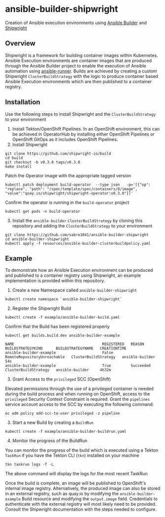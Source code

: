 # ansible-builder-shipwright

Creation of Ansible execution environments using [Ansible Builder](https://github.com/ansible/ansible-builder) and [Shipwright](https://github.com/ansible/ansible-builder)

## Overview

Shipwright is a framework for building container images within Kubernetes. Ansible Execution environments are container images that are produced through the Ansible Builder project to enable the execution of Ansible automation using [ansible-runner](https://github.com/ansible/ansible-runner). Builds are achieved by creating a custom Shipwright `ClusterBuildStrategy` with the logic to produce container based Ansible Execution environments which are then published to a container registry. 

## Installation

Use the following steps to install Shipwright and the `ClusterBuildStrategy` to your environment

1. Install Tekton/OpenShift Pipelines. In an OpenShift environment, this can be achieved in OperatorHub by installing either OpenShift Pipelines or OpenShift GitOps as it includes OpenShift Pipelines.
2. Install Shipwright

```
git clone https://github.com/shipwright-io/build
cd build
git checkout -b v0.3.0 tags/v0.3.0
make install
```

Patch the Operator image with the appropriate tagged version

```
kubectl patch deployment build-operator  --type json   -p='[{"op": "replace", "path": "/spec/template/spec/containers/0/image", "value":"quay.io/shipwright/shipwright-operator:v0.3.0"}]'
```

Confirm the operator is running in the `build-operator` project

```
kubectl get pods -n build-operator
```

3. Install the `ansible-builder` `ClusterBuildStrategy` by cloning this repository and adding the `ClusterBuildStrategy` to your environment

```
git clone https://github.com/sabre1041/ansible-builder-shipwright
cd ansible-builder-shipwright
kubectl apply -f resources/ansible-builder-clusterbuildpolicy.yaml
```

## Example

To demonstrate how an Ansible Execution environment can be produced and published to a container registry using Shipwright, an example implementation is provided within this repository.

1. Create a new Namespace called `ansible-builder-shipwright`

```
kubectl create namespace `ansible-builder-shipwright`
```

2. Register the Shipwright Build

```
kubectl create -f example/ansible-builder-build.yaml
```

Confirm that the Build has been registered properly

```
kubectl get builds.build.dev ansible-builder-example

NAME                                        REGISTERED   REASON                        BUILDSTRATEGYKIND      BUILDSTRATEGYNAME   CREATIONTIME
ansible-builder-example                     False        RemoteRepositoryUnreachable   ClusterBuildStrategy   ansible-builder     54s
ansible-builder-example                     True         Succeeded                     ClusterBuildStrategy   ansible-builder     4h32m
```

3. Grant Access to the `privileged` SCC (OpenShift)

Elevated permissions through the use of a privileged container is needed during the build process and when running on OpenShift, access to the `privileged` Security Context Constraint is required. Grant the `pipelines` service account access to the SCC by executing the following command:

```
oc adm policy add-scc-to-user privileged -z pipeline
```

3. Start a new Build by creating a `BuildRun`

```
kubectl create -f example/ansible-builder-buildrun.yaml
```

4. Monitor the progress of the BuildRun

You can monitor the progress of the build which is executed using a Tekton `TaskRun` if you have the Tekton CLI (`tkn`) installed on your machine

```
tkn taskrun logs -f -L
```

The above command will display the logs for the most recent TaskRun

Once the build is complete, an image will be published to OpenShift's internal image registry. Alternatively, the produced image can also be stored in an external registry, such as quay.io by modifying the `ansible-builder-example` Build resource and modifying the `output.image` field. Credentials to authenticate with the external registry will most likely need to be provided. Consult the Shipwright documentation with the steps needed to configure.
